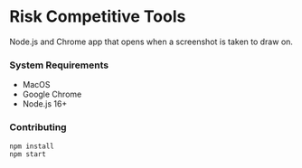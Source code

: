 # Risk Competitive Tools

Node.js and Chrome app that opens when a screenshot is taken to draw on.

### System Requirements

- MacOS
- Google Chrome
- Node.js 16+

### Contributing

```shell
npm install
npm start
```
